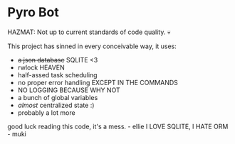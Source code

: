 # Pyro Bot

HAZMAT: Not up to current standards of code quality. 💀

This project has sinned in every conceivable way, it uses:

- ~~a json database~~ SQLITE <3
- rwlock HEAVEN
- half-assed task scheduling
- no proper error handling EXCEPT IN THE COMMANDS
- NO LOGGING BECAUSE WHY NOT
- a bunch of global variables
- *almost* centralized state :)
- probably a lot more

good luck reading this code, it's a mess. - ellie
I LOVE SQLITE, I HATE ORM - muki
